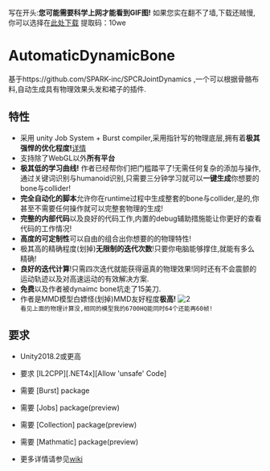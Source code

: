 写在开头:**您可能需要科学上网才能看到GIF图!**
如果您实在翻不了墙,下载还贼慢,你可以选择在[此处下载](https://pan.baidu.com/s/1Ku0kP6xLLpuFThX4WeDr4A)  提取码：10we 

# AutomaticDynamicBone
基于https://github.com/SPARK-inc/SPCRJointDynamics ,一个可以根据骨骼布料,自动生成具有物理效果头发和裙子的插件.  
## 特性

- 采用 unity Job System + Burst compiler,采用指针写的物理底层,拥有着**极其强悍的优化程度!**[详情](https://github.com/OneYoungMean/AutomaticDynamicBone/wiki/Q&A#q%E6%80%A7%E8%83%BD%E6%96%B9%E9%9D%A2%E5%85%B7%E4%BD%93%E6%80%8E%E4%B9%88%E6%A0%B7)  
- 支持除了WebGL以外**所有平台**
- **极其低的学习曲线!** 作者已经帮你们把门槛踏平了!无需任何复杂的添加与操作,通过关键词识别与humanoid识别,只需要三分钟学习就可以**一键生成**你想要的bone与collider!
- **完全自动化的脚本**允许你在runtime过程中生成整套的bone与collider,是的,你甚至不需要任何操作就可以完整套物理的生成!
- **完整的内部代码**以及良好的代码工作,内置的debug辅助措施能让你更好的查看代码的工作情况!
- **高度的可定制性**可以自由的组合出你想要的的物理特性!
- 极其高的精确程度(划掉)**无限制的迭代次数**!只要你电脑能够撑住,就能有多么精确!
- **良好的迭代计算**!只需四次迭代就能获得逼真的物理效果!同时还有不会震颤的运动轨迹以及对高速运动的有效解决方案.
- **免费**以及作者被dynaimc bone坑走了15美刀.
- 作者是MMD模型白嫖怪(划掉)MMD友好程度**极高!**
![2](https://github.com/OneYoungMean/AutomaticDynamicBone/blob/master/Manual%20GIF/A0.gif)  
`看见上面的物理计算没,相同的模型我的6700HQ能同时64个还能再60帧!`
## 要求
- Unity2018.2或更高
- 要求 [IL2CPP][.NET4x][Allow 'unsafe' Code]
- 需要 [Burst] package
- 需要 [Jobs] package(preview)
- 需要 [Collection] package(preview)
- 需要 [Mathmatic] package(preview)

- 更多详情请参见[wiki](https://github.com/OneYoungMean/AutomaticDynamicBone/wiki)  


